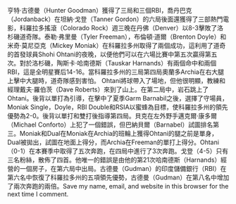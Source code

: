 亨特·古德曼（Hunter Goodman）獲得了三局和三個RBI，喬丹巴克（Jordanback）在坦納·戈登（Tanner Gordon）的六局後面還獲得了三部熱門電影，科羅拉多搖滾（Colorado Rock）週三晚在丹佛（Denver）以8-3擊敗了洛杉磯道奇隊。泰勒·弗里曼（Tyler Freeman），布倫頓·道爾（Brenton Doyle）和米奇·莫尼亞克（Mickey Moniak）在科羅拉多州取得了兩個成功，這利用了道奇的首發球員Shohi Ohtani的夜晚，以便他們可以在六場比賽中第五次贏得第五次。對於洛杉磯，陶斯卡·哈南德斯（Tauskar Harnands）有兩個命中和兩個RBI，這是全明星賽后14-16。當科羅拉多州的三局第四局奧蘭多Archia在右大腿上擊中大腿時，道奇隊感到害怕。 Ohtani將球帶入了場地，但他很明顯，教練和經理戴夫·羅伯茨（Dave Roberts）來到了山上。在第二局中，岩石跳上了Ohtani。後背以單打為引導，在擊中了夏季Garm Barnabil之後，選擇了守場員，Moniak Single，Doyle，RBI Double和RSIA以蜜蜂為目標，使科羅拉多州的領先優勢為2-0。後背以單打和雙打後指導第四局。貝克在左外野手邁克爾·康多爾（Michael Conforto）上犯了一個錯誤，但巴納貝爾（Barnabel）試圖排名第三。Moniak和Dual在Moniak在Archia的班輪上獲得Ohtani的腿之前是單身，Dual被拋出，試圖在地面上得分，而Archia在Freeman的單打上得分。Ohtani（0-1）在本賽季中取得了五次奔跑，在四局中進行了3次奔跑。戈登（4-5）只有三名粉絲，散佈了四首。他唯一的錯誤是由他的第21次哈南德斯（Harnands）經營的一個房子，在第六局中出局。古德曼（Gudman）的印度儲備銀行（RBI）在第六名中恢復了科羅拉多州的五項領先優勢，古德曼（Gudman）在第八名中增加了兩次奔跑的兩倍。Save my name, email, and website in this browser for the next time I comment.